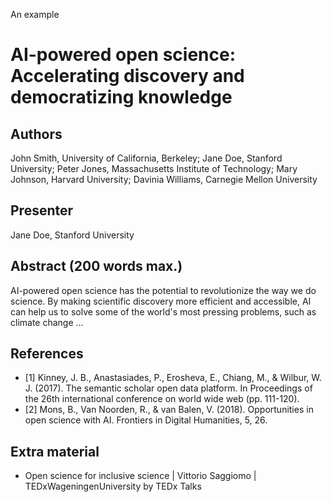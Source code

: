 An example

# AI-powered open science: Accelerating discovery and democratizing knowledge

## Authors

John Smith, University of California, Berkeley; Jane Doe, Stanford University; Peter Jones, Massachusetts Institute of Technology; Mary Johnson, Harvard University; Davinia Williams, Carnegie Mellon University

## Presenter

Jane Doe, Stanford University

## Abstract (200 words max.) 

AI-powered open science has the potential to revolutionize the way we do science. By making scientific discovery more efficient and accessible, AI can help us to solve some of the world's most pressing problems, such as climate change ...

## References

- [1] Kinney, J. B., Anastasiades, P., Erosheva, E., Chiang, M., & Wilbur, W. J. (2017). The semantic scholar open data platform. In Proceedings of the 26th international conference on world wide web (pp. 111-120).
- [2] Mons, B., Van Noorden, R., & van Balen, V. (2018). Opportunities in open science with AI. Frontiers in Digital Humanities, 5, 26.

## Extra material

- Open science for inclusive science | Vittorio Saggiomo | TEDxWageningenUniversity by TEDx Talks
